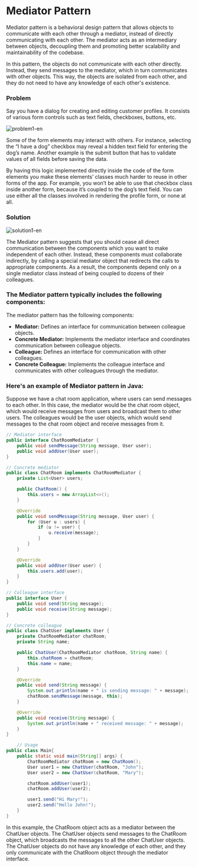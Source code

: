 # Mediator Pattern

Mediator pattern is a behavioral design pattern that allows objects to communicate with each other through a mediator, instead of directly communicating with each other. The mediator acts as an intermediary between objects, decoupling them and promoting better scalability and maintainability of the codebase.

In this pattern, the objects do not communicate with each other directly. Instead, they send messages to the mediator, which in turn communicates with other objects. This way, the objects are isolated from each other, and they do not need to have any knowledge of each other's existence.

### Problem
Say you have a dialog for creating and editing customer profiles. It consists of various form controls such as text fields, checkboxes, buttons, etc.

![problem1-en](https://user-images.githubusercontent.com/20413644/224881733-aac1c693-21a4-4b50-b624-2753dedcef0c.png)


Some of the form elements may interact with others. For instance, selecting the “I have a dog” checkbox may reveal a hidden text field for entering the dog’s name. Another example is the submit button that has to validate values of all fields before saving the data.

By having this logic implemented directly inside the code of the form elements you make these elements’ classes much harder to reuse in other forms of the app. For example, you won’t be able to use that checkbox class inside another form, because it’s coupled to the dog’s text field. You can use either all the classes involved in rendering the profile form, or none at all.

### Solution

![solution1-en](https://user-images.githubusercontent.com/20413644/224881763-c63c2185-8294-4802-81d4-28d1afeab52a.png)

The Mediator pattern suggests that you should cease all direct communication between the components which you want to make independent of each other. Instead, these components must collaborate indirectly, by calling a special mediator object that redirects the calls to appropriate components. As a result, the components depend only on a single mediator class instead of being coupled to dozens of their colleagues.

### The Mediator pattern typically includes the following components:

The mediator pattern has the following components:

- **Mediator:** Defines an interface for communication between colleague objects.
- **Concrete Mediator:** Implements the mediator interface and coordinates communication between colleague objects.
- **Colleague:** Defines an interface for communication with other colleagues.
- **Concrete Colleague:** Implements the colleague interface and communicates with other colleagues through the mediator.

### Here's an example of Mediator pattern in Java:

Suppose we have a chat room application, where users can send messages to each other. In this case, the mediator would be the chat room object, which would receive messages from users and broadcast them to other users. The colleagues would be the user objects, which would send messages to the chat room object and receive messages from it.

```java
// Mediator interface
public interface ChatRoomMediator {
    public void sendMessage(String message, User user);
    public void addUser(User user);
}

// Concrete mediator
public class ChatRoom implements ChatRoomMediator {
    private List<User> users;

    public ChatRoom() {
        this.users = new ArrayList<>();
    }

    @Override
    public void sendMessage(String message, User user) {
        for (User u : users) {
            if (u != user) {
                u.receive(message);
            }
        }
    }

    @Override
    public void addUser(User user) {
        this.users.add(user);
    }
}

// Colleague interface
public interface User {
    public void send(String message);
    public void receive(String message);
}

// Concrete colleague
public class ChatUser implements User {
    private ChatRoomMediator chatRoom;
    private String name;

    public ChatUser(ChatRoomMediator chatRoom, String name) {
        this.chatRoom = chatRoom;
        this.name = name;
    }

    @Override
    public void send(String message) {
        System.out.println(name + " is sending message: " + message);
        chatRoom.sendMessage(message, this);
    }

    @Override
    public void receive(String message) {
        System.out.println(name + " received message: " + message);
    }
}

    // Usage
public class Main{
    public static void main(String[] args) {
        ChatRoomMediator chatRoom = new ChatRoom();
        User user1 = new ChatUser(chatRoom, "John");
        User user2 = new ChatUser(chatRoom, "Mary");

        chatRoom.addUser(user1);
        chatRoom.addUser(user2);

        user1.send("Hi Mary!");
        user2.send("Hello John!");
    }
}
```

In this example, the ChatRoom object acts as a mediator between the ChatUser objects. The ChatUser objects send messages to the ChatRoom object, which broadcasts the messages to all the other ChatUser objects. The ChatUser objects do not have any knowledge of each other, and they only communicate with the ChatRoom object through the mediator interface.
